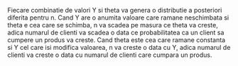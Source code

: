 Fiecare combinatie de valori Y si theta va genera o distributie a posteriori diferita pentru n. 
Cand Y are o anumita valoare care ramane neschimbata si theta e cea care se schimba, n va scadea pe masura ce theta va creste, 
adica numarul de clienti va scadea o data ce probabilitatea ca un client sa cumpere un produs va creste.
Cand theta este cea care ramane constanta si Y cel care isi modifica valoarea, n va creste o data cu Y,
adica numarul de clienti va creste o data cu numarul de clienti care cumpara un produs.
